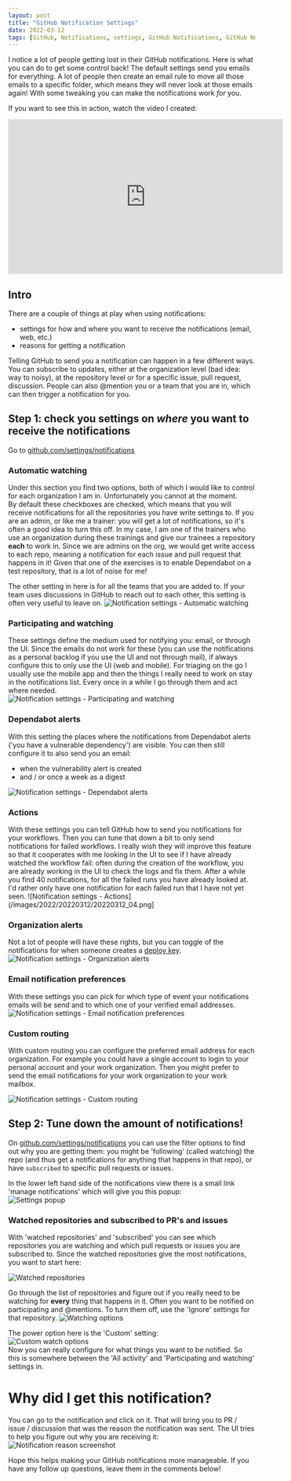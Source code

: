 ```yaml
---
layout: post
title: "GitHub Notification Settings"
date: 2022-03-12
tags: [GitHub, Notifications, settings, GitHub Notifications, GitHub Notification Settings, Take control]
---
```


I notice a lot of people getting lost in their GitHub notifications. Here is what you can do to get some control back! The default settings send you emails for everything. A lot of people then create an email rule to move all those emails to a specific folder, which means they will never look at those emails again! With some tweaking you can make the notifications work _for_ you.

If you want to see this in action, watch the video I created:  
<iframe width="560" height="315" src="https://www.youtube.com/embed/eIWzKR465M0" title="YouTube video player" frameborder="0" allow="accelerometer; autoplay; clipboard-write; encrypted-media; gyroscope; picture-in-picture" allowfullscreen></iframe>

## Intro
There are a couple of things at play when using notifications:
* settings for how and where you want to receive the notifications (email, web, etc.)
* reasons for getting a notification

Telling GitHub to send you a notification can happen in a few different ways. You can subscribe to updates, either at the organization level (bad idea: way to noisy), at the repository level or for a specific issue, pull request, discussion. People can also @mention you or a team that you are in, which can then trigger a notification for you.
## Step 1: check you settings on _where_ you want to receive the notifications
Go to [github.com/settings/notifications](https://github.com/settings/notifications)  

### Automatic watching
Under this section you find two options, both of which I would like to control for each organization I am in. Unfortunately you cannot at the moment.  
By default these checkboxes are checked, which means that you will receive notifications for all the repositories you have write settings to. If you are an admin, or like me a trainer: you will get a lot of notifications, so it's often a good idea to turn this off. In my case, I am one of the trainers who use an organization during these trainings and give our trainees a repository **each** to work in. Since we are admins on the org, we would get write access to each repo, meaning a notification for each issue and pull request that happens in it! Given that one of the exercises is to enable Dependabot on a test repository, that is a lot of noise for me!

The other setting in here is for all the teams that you are added to. If your team uses discussions in GitHub to reach out to each other, this setting is often very useful to leave on.
![Notification settings - Automatic watching](/images/2022/20220312/20220312_01.png)  

### Participating and watching
These settings define the medium used for notifying you: email, or through the UI. Since the emails do not work for these (you can use the notifications as a personal backlog if you use the UI and not through mail), if always configure this to only use the UI (web and mobile). For triaging on the go I usually use the mobile app and then the things I really need to work on stay in the notifications list. Every once in a while I go through them and act where needed.  
![Notification settings - Participating and watching](/images/2022/20220312/20220312_02.png)  

### Dependabot alerts
With this setting the places where the notifications from Dependabot alerts ('you have a vulnerable dependency') are visible. You can then still configure it to also send you an email:
* when the vulnerability alert is created
* and / or once a week as a digest

![Notification settings - Dependabot alerts](/images/2022/20220312/20220312_03.png)  

### Actions
With these settings you can tell GitHub how to send you notifications for your workflows. Then you can tune that down a bit to only send notifications for failed workflows. I really wish they will improve this feature so that it cooperates with me looking in the UI to see if I have already watched the workflow fail: often during the creation of the workflow, you are already working in the UI to check the logs and fix them. After a while you find 40 notifications, for all the failed runs you have already looked at. I'd rather only have one notification for each failed run that I have not yet seen.
![Notification settings - Actions](/images/2022/20220312/20220312_04.png]  

### Organization alerts
Not a lot of people will have these rights, but you can toggle of the notifications for when someone creates a [deploy key](https://docs.github.com/en/developers/overview/managing-deploy-keys).  
![Notification settings - Organization alerts](/images/2022/20220312/20220312_05.png)  

### Email notification preferences
With these settings you can pick for which type of event your notifications emails will be send and to which one of your verified email addresses.  
![Notification settings - Email notification preferences](/images/2022/20220312/20220312_06.png)  

### Custom routing
With custom routing you can configure the preferred email address for each organization. For example you could have a single account to login to your personal account and your work organization. Then you might prefer to send the email notifications for your work organization to your work mailbox.  

![Notification settings - Custom routing](/images/2022/20220312/20220312_07.png)  

## Step 2: Tune down the amount of notifications!
On [github.com/settings/notifications](https://github.com/settings/notifications) you can use the filter options to find out why you are getting them: you might be 'following' (called watching) the repo (and thus get a notifications for anything that happens in that repo), or have `subscribed` to specific pull requests or issues.

In the lower left hand side of the notifications view there is a small link 'manage notifications' which will give you this popup:  
![Settings popup](/images/2022/20220312/20220312_08_Settings.png)  

### Watched repositories and subscribed to PR's and issues
With 'watched repositories' and 'subscribed' you can see which repositories you are watching and which pull requests or issues you are subscribed to. Since the watched repositories give the most notifications, you want to start here:

![Watched repositories](/images/2022/20220312/20220312_09_Watching.png)  

Go through the list of repositories and figure out if you really need to be watching for **every** thing that happens in it. Often you want to be notified on participating and @mentions. To turn them off, use the 'Ignore' settings for that repository.
![Watching options](/images/2022/20220312/20220312_10_Watching_options.png)  

The power option here is the 'Custom' setting:  
![Custom watch options](/images/2022/20220312/20220312_11_Watching_custom.png)  
Now you can really configure for what things you want to be notified. So this is somewhere between the 'All activity' and 'Participating and watching' settings in.

# Why did I get this notification?
You can go to the notification and click on it. That will bring you to PR / issue / discussion that was the reason the notification was sent. The UI tries to help you figure out why you are receiving it:  
![Notification reason screenshot](/images/2022/20220312/20220312_12_NotificationReason.png)  

Hope this helps making your GitHub notifications more manageable. If you have any follow up questions, leave them in the comments below!
